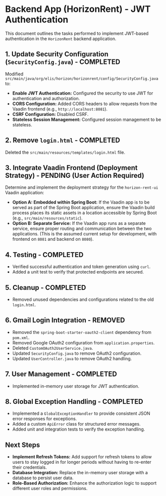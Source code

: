 # Backend App (HorizonRent) - JWT Authentication

This document outlines the tasks performed to implement JWT-based authentication in the `HorizonRent` backend application.

## 1. Update Security Configuration (`SecurityConfig.java`) - **COMPLETED**

Modified `src/main/java/org/elis/horizon/horizonrent/config/SecurityConfig.java` to:

*   **Enable JWT Authentication:** Configured the security to use JWT for authentication and authorization.
*   **CORS Configuration:** Added CORS headers to allow requests from the Vaadin frontend (e.g., `http://localhost:8081`).
*   **CSRF Configuration:** Disabled CSRF.
*   **Stateless Session Management:** Configured session management to be stateless.

## 2. Remove `login.html` - **COMPLETED**

Deleted the `src/main/resources/templates/login.html` file.

## 3. Integrate Vaadin Frontend (Deployment Strategy) - **PENDING (User Action Required)**

Determine and implement the deployment strategy for the `horizon-rent-ui` Vaadin application:

*   **Option A: Embedded within Spring Boot:** If the Vaadin app is to be served as part of the Spring Boot application, ensure the Vaadin build process places its static assets in a location accessible by Spring Boot (e.g., `src/main/resources/static`).
*   **Option B: Separate Service:** If the Vaadin app runs as a separate service, ensure proper routing and communication between the two applications. (This is the assumed current setup for development, with frontend on `8081` and backend on `8080`).

## 4. Testing - **COMPLETED**

*   Verified successful authentication and token generation using `curl`.
*   Added a unit test to verify that protected endpoints are secured.

## 5. Cleanup - **COMPLETED**

*   Removed unused dependencies and configurations related to the old `login.html`.

## 6. Gmail Login Integration - **REMOVED**

*   Removed the `spring-boot-starter-oauth2-client` dependency from `pom.xml`.
*   Removed Google OAuth2 configuration from `application.properties`.
*   Deleted `CustomOAuth2UserService.java`.
*   Updated `SecurityConfig.java` to remove OAuth2 configuration.
*   Updated `UserController.java` to remove OAuth2 handling.

## 7. User Management - **COMPLETED**

*   Implemented in-memory user storage for JWT authentication.

## 8. Global Exception Handling - COMPLETED

*   Implemented a `GlobalExceptionHandler` to provide consistent JSON error responses for exceptions.
*   Added a custom `ApiError` class for structured error messages.
*   Added unit and integration tests to verify the exception handling.

## Next Steps

*   **Implement Refresh Tokens:** Add support for refresh tokens to allow users to stay logged in for longer periods without having to re-enter their credentials.
*   **Database Integration:** Replace the in-memory user storage with a database to persist user data.
*   **Role-Based Authorization:** Enhance the authorization logic to support different user roles and permissions.
